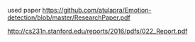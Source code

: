 used paper 
https://github.com/atulapra/Emotion-detection/blob/master/ResearchPaper.pdf

http://cs231n.stanford.edu/reports/2016/pdfs/022_Report.pdf